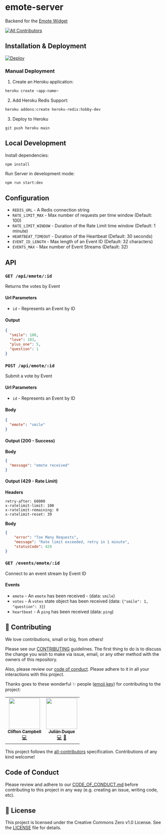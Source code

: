 # emote-server

Backend for the [Emote Widget](https://github.com/fostive/emote-widget)

<!-- ALL-CONTRIBUTORS-BADGE:START - Do not remove or modify this section -->
[![All Contributors](https://img.shields.io/badge/all_contributors-2-orange.svg?style=flat-square)](#contributors-)
<!-- ALL-CONTRIBUTORS-BADGE:END -->

## Installation & Deployment

[![Deploy](https://www.herokucdn.com/deploy/button.svg)](https://heroku.com/deploy?template=https://github.com/fostive/emote-server/tree/main)

### Manual Deployment

1. Create an Heroku application:

``` bash
heroku create <app-name>
```

2. Add Heroku Redis Support:

``` bash
heroku addons:create heroku-redis:hobby-dev
```

3. Deploy to Heroku

```
git push heroku main
```

## Local Development

Install dependencies:

``` bash
npm install
```

Run Server in development mode:

```
npm run start:dev
```

## Configuration

* `REDIS_URL` - A Redis connection string
* `RATE_LIMIT_MAX` - Max number of requests per time window (Default: 100)
* `RATE_LIMIT_WINDOW` - Duration of the Rate Limit time window (Default: 1 minute)
* `HEARTBEAT_TIMEOUT` - Duration of the Heartbeat (Default: 30 seconds)
* `EVENT_ID_LENGTH` - Max length of an Event ID (Default: 32 characters)
* `EVENTS_MAX` - Max number of Event Streams (Default: 32)

## API

### `GET /api/emote/:id`

Returns the votes by Event

#### Url Parameters

- `id` - Represents an Event by ID

#### Output

``` json
{
  "smile": 100,
  "love": 103,
  "plus_one": 5,
  "question": 1
}
```

### `POST /api/emote/:id`

Submit a vote by Event

#### Url Parameters

- `id` - Represents an Event by ID

#### Body

``` json
{
  "emote": "smile"
}
```

#### Output (200 - Success)

**Body**

``` json
{
  "message": "emote received"
}
```

#### Output (429 - Rate Limit)

**Headers**

```
retry-after: 60000
x-ratelimit-limit: 100
x-ratelimit-remaining: 0
x-ratelimit-reset: 39
```

**Body**

``` json
{
    "error": "Too Many Requests",
    "message": "Rate limit exceeded, retry in 1 minute",
    "statusCode": 429
}
```

### `GET /events/emote/:id`

Connect to an event stream by Event ID

#### Events

* `emote` - An `emote` has been received - (data: `smile`)
* `votes` - A `votes` state object has been received (data: `{"smile": 1, "question": 3}`)
* `heartbeat` - A `ping` has been received (data: `ping`)

## 🤝 Contributing

We love contributions, small or big, from others!

Please see our [CONTRIBUTING](https://github.com/fostive/.github/blob/main/CONTRIBUTING.md) guidelines. The first thing to do is to discuss the change you wish to make via issue, email, or any other method with the owners of this repository.

Also, please review our [code of conduct](https://github.com/fostive/.github/blob/main/CODE_OF_CONDUCT.md). Please adhere to it in all your interactions with this project.

Thanks goes to these wonderful ✨ people ([emoji key](https://allcontributors.org/docs/en/emoji-key)) for contributing to the project:

<!-- ALL-CONTRIBUTORS-LIST:START - Do not remove or modify this section -->
<!-- prettier-ignore-start -->
<!-- markdownlint-disable -->
<table>
  <tr>
    <td align="center"><a href="https://clif.world"><img src="https://avatars2.githubusercontent.com/u/13678764?v=4" width="100px;" alt=""/><br /><sub><b>Clifton Campbell</b></sub></a><br /><a href="https://github.com/fostive/emote-server/commits?author=clif-os" title="Code">💻</a></td>
    <td align="center"><a href="https://julianduque.co"><img src="https://avatars3.githubusercontent.com/u/733877?v=4" width="100px;" alt=""/><br /><sub><b>Julián Duque</b></sub></a><br /><a href="https://github.com/fostive/emote-server/commits?author=julianduque" title="Code">💻</a> <a href="#ideas-julianduque" title="Ideas, Planning, & Feedback">🤔</a></td>
  </tr>
</table>

<!-- markdownlint-enable -->
<!-- prettier-ignore-end -->
<!-- ALL-CONTRIBUTORS-LIST:END -->

This project follows the [all-contributors](https://github.com/all-contributors/all-contributors) specification. Contributions of any kind welcome!

## Code of Conduct

Please review and adhere to our [CODE_OF_CONDUCT.md](https://github.com/fostive/.github/blob/main/CODE_OF_CONDUCT.md) before contributing to this project in any way (e.g. creating an issue, writing code, etc).

## 📝 License

This project is licensed under the Creative Commons Zero v1.0 License. See the [LICENSE](LICENSE) file for details.

